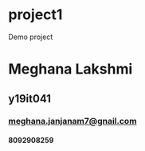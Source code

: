 # project1
Demo project 



# Meghana Lakshmi
## y19it041
### meghana.janjanam7@gnail.com

#### 8092908259
